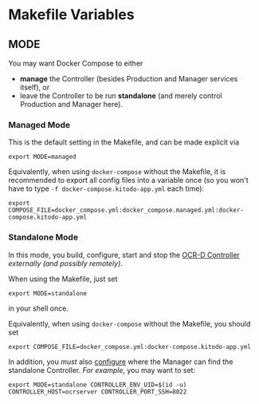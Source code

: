 # Makefile Variables 

## MODE

You may want Docker Compose to either
- **manage** the Controller (besides Production and Manager services itself), or
- leave the Controller to be run **standalone** (and merely control Production and Manager here).

### Managed Mode

This is the default setting in the Makefile, and can be made explicit via

    export MODE=managed

Equivalently, when using `docker-compose` without the Makefile, it is recommended
to export all config files into a variable once
(so you won't have to type `-f docker-compose.kitodo-app.yml` each time):

    export COMPOSE_FILE=docker_compose.yml:docker_compose.managed.yml:docker-compose.kitodo-app.yml

### Standalone Mode

In this mode, you build, configure, start and stop the [OCR-D Controller](https://github.com/bertsky/ocrd_controller)
_externally (and possibly remotely)_.

When using the Makefile, just set

    export MODE=standalone

in your shell once.

Equivalently, when using `docker-compose` without the Makefile, you should set

    export COMPOSE_FILE=docker_compose.yml:docker-compose.kitodo-app.yml

In addition, you _must_ also [configure](#configuration) where the Manager can find the standalone Controller.
_For example_, you may want to set:

    export MODE=standalone CONTROLLER_ENV_UID=$(id -u) CONTROLLER_HOST=ocrserver CONTROLLER_PORT_SSH=8022